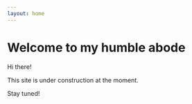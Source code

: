 ```yaml
---
layout: home
---
```

# Welcome to my humble abode

Hi there! 

This site is under construction at the moment.

Stay tuned!
